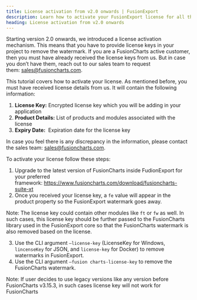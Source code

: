 ```yaml
---
title: License activation from v2.0 onwards | FusionExport
description: Learn how to activate your FusionExport license for all the packages
heading: License activation from v2.0 onwards
---
```


Starting version 2.0 onwards, we introduced a license activation mechanism. This means that you have to provide license keys in your project to remove the watermark. If you are a FusionCharts active customer, then you must have already received the license keys from us. But in case you don’t have them, reach out to our sales team to request them: sales@fusioncharts.com.

This tutorial covers how to activate your license. 
As mentioned before, you must have received license details from us. It will contain the following information:

1. **License Key:** Encrypted license key which you will be adding in your application
2. **Product Details:** List of products and modules associated with the license
3. **Expiry Date:**  Expiration date for the license key

In case you feel there is any discrepancy in the information, please contact the sales team: sales@fusioncharts.com.

To activate your license follow these steps:

1. Upgrade to the latest version of FusionCharts inside FudionExport for your preferred framework: https://www.fusioncharts.com/download/fusioncharts-suite-xt
2. Once you received your license key, a `fe` value will appear in the product property so the FusionExport watermark goes away. 

Note:	The license key could contain other modules like `ft` or `fw` as well. In such cases, this license key should be further passed to the FusionCharts library used in the FusionExport core so that the FusionCharts watermark is also removed based on the license.

3. Use the CLI argument `—license-key` (LicenseKey for Windows, `lincenseKey` for JSON, and `license-key` for Docker) to remove watermarks in FusionExport. 
4. Use the CLI argument `—fusion charts-license-key` to remove the FusionCharts watermark. 

Note: If user decides to use legacy versions like any version before FusionCharts v3.15.3, in such cases license key will not work for FusionCharts

